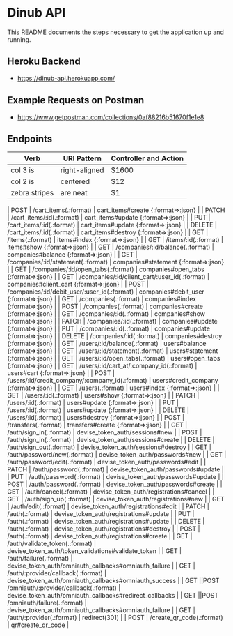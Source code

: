 # Dinub API

This README documents the steps necessary to get the
application up and running.

## Heroku Backend

* https://dinub-api.herokuapp.com/

## Example Requests on Postman

* https://www.getpostman.com/collections/0af88216b51670f1e1e8

## Endpoints



| Verb        | URI Pattern | Controller and Action  |
| ------------- |-------------|----------|
| col 3 is      | right-aligned | $1600 |
| col 2 is      | centered      |   $12 |
| zebra stripes | are neat      |    $1 |

| POST |     /cart_items(.:format) |                           cart_items#create {:format=>:json} |
| PATCH |    /cart_items/:id(.:format) |                       cart_items#update {:format=>:json} |
| PUT |      /cart_items/:id(.:format) |                       cart_items#update {:format=>:json} |
| DELETE |   /cart_items/:id(.:format) |                       cart_items#destroy {:format=>:json} |
| GET |      /items(.:format) |                                items#index {:format=>:json} |
| GET |      /items/:id(.:format) |                            items#show {:format=>:json} |
| GET |      /companies/:id/balance(.:format) |                companies#balance {:format=>:json} |
| GET |      /companies/:id/statement(.:format) |              companies#statement {:format=>:json} |
| GET |      /companies/:id/open_tabs(.:format) |              companies#open_tabs {:format=>:json} |
| GET |      /companies/:id/client_cart/:user_id(.:format) |   companies#client_cart {:format=>:json} |
| POST |     /companies/:id/debit_user/:user_id(.:format) |    companies#debit_user {:format=>:json} |
| GET |      /companies(.:format) |                            companies#index {:format=>:json} |
| POST |     /companies(.:format) |                            companies#create {:format=>:json} |
| GET |      /companies/:id(.:format) |                        companies#show {:format=>:json} |
| PATCH |    /companies/:id(.:format) |                        companies#update {:format=>:json} |
| PUT |      /companies/:id(.:format) |                        companies#update {:format=>:json} |
| DELETE |   /companies/:id(.:format) |                        companies#destroy {:format=>:json} |
| GET |      /users/:id/balance(.:format) |                    users#balance {:format=>:json} |
| GET |      /users/:id/statement(.:format) |                  users#statement {:format=>:json} |
| GET |      /users/:id/open_tabs(.:format) |                  users#open_tabs {:format=>:json} |
| GET |      /users/:id/cart_at/:company_id(.:format) |        users#cart {:format=>:json} |
| POST |     /users/:id/credit_company/:company_id(.:format) | users#credit_company {:format=>:json} |
| GET |      /users(.:format) |                                users#index {:format=>:json} |
| GET |      /users/:id(.:format) |                            users#show {:format=>:json} |
| PATCH |    /users/:id(.:format) |                            users#update {:format=>:json} |
| PUT |      /users/:id(.:format) |                            users#update {:format=>:json} |
| DELETE |   /users/:id(.:format) |                            users#destroy {:format=>:json} |
| POST |     /transfers(.:format) |                            transfers#create {:format=>:json} |
| GET |      /auth/sign_in(.:format) |                         devise_token_auth/sessions#new |
| POST |     /auth/sign_in(.:format) |                         devise_token_auth/sessions#create |
| DELETE |   /auth/sign_out(.:format) |                        devise_token_auth/sessions#destroy |
| GET |      /auth/password/new(.:format) |                    devise_token_auth/passwords#new |
| GET |      /auth/password/edit(.:format) |                   devise_token_auth/passwords#edit |
| PATCH |    /auth/password(.:format) |                        devise_token_auth/passwords#update |
| PUT |      /auth/password(.:format) |                        devise_token_auth/passwords#update |
| POST |     /auth/password(.:format) |                        devise_token_auth/passwords#create |
| GET |      /auth/cancel(.:format) |                          devise_token_auth/registrations#cancel |
| GET |      /auth/sign_up(.:format) |                         devise_token_auth/registrations#new |
| GET |      /auth/edit(.:format) |                            devise_token_auth/registrations#edit |
| PATCH |    /auth(.:format) |                                 devise_token_auth/registrations#update |
| PUT |      /auth(.:format) |                                 devise_token_auth/registrations#update |
| DELETE |   /auth(.:format) |                                 devise_token_auth/registrations#destroy |
| POST |     /auth(.:format) |                                 devise_token_auth/registrations#create |
| GET |      /auth/validate_token(.:format) |                  devise_token_auth/token_validations#validate_token |
| GET |      /auth/failure(.:format) |                         devise_token_auth/omniauth_callbacks#omniauth_failure |
| GET |      /auth/:provider/callback(.:format) |              devise_token_auth/omniauth_callbacks#omniauth_success |
| GET ||POST /omniauth/:provider/callback(.:format) |          devise_token_auth/omniauth_callbacks#redirect_callbacks |
| GET ||POST /omniauth/failure(.:format) |                     devise_token_auth/omniauth_callbacks#omniauth_failure |
| GET |      /auth/:provider(.:format) |                       redirect(301) |
| POST |     /create_qr_code(.:format) |                       qr#create_qr_code |
